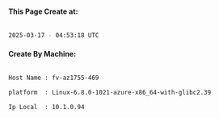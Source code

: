 
   
#### This Page Create at:

```bash

2025-03-17 - 04:53:18 UTC

```

#### Create By Machine:

```bash

Host Name : fv-az1755-469

platform  : Linux-6.8.0-1021-azure-x86_64-with-glibc2.39

Ip Local  : 10.1.0.94

```

